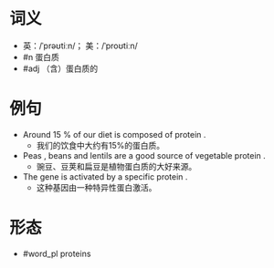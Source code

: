 # 词义
- 英：/ˈprəʊtiːn/； 美：/ˈproʊtiːn/
- #n 蛋白质
- #adj （含）蛋白质的
# 例句
- Around 15 % of our diet is composed of protein .
	- 我们的饮食中大约有15%的蛋白质。
- Peas , beans and lentils are a good source of vegetable protein .
	- 豌豆、豆荚和扁豆是植物蛋白质的大好来源。
- The gene is activated by a specific protein .
	- 这种基因由一种特异性蛋白激活。
# 形态
- #word_pl proteins
